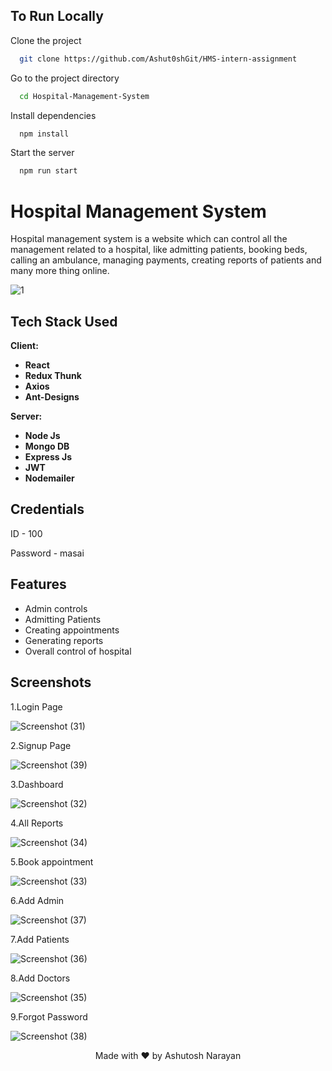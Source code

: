 
## To Run Locally

Clone the project

```bash
  git clone https://github.com/Ashut0shGit/HMS-intern-assignment
```
Go to the project directory

```bash
  cd Hospital-Management-System
```

Install dependencies

```bash
  npm install
```

Start the server

```bash
  npm run start
```


# Hospital Management System

Hospital management system is a website which can control all the management related to a hospital, like admitting patients, booking beds, calling an ambulance, managing payments, creating reports of patients and many more thing online.

![1](https://user-images.githubusercontent.com/100460788/215811132-40070d36-862a-4154-adc0-903c6fa65394.jpg)

## Tech Stack Used

**Client:** 

- **React**
- **Redux Thunk**
- **Axios**
- **Ant-Designs**

**Server:**

- **Node Js**
- **Mongo DB**
- **Express Js**
- **JWT**
- **Nodemailer**

## Credentials

ID - 100

Password - masai

## Features

- Admin controls
- Admitting Patients
- Creating appointments
- Generating reports 
- Overall control of hospital


## Screenshots

1.Login Page

![Screenshot (31)](https://github.com/Ashut0shGit/HMS-intern-assignment/assets/71293287/bc2b36fc-6825-48f5-95e6-5a879055f6e6)

2.Signup Page

![Screenshot (39)](https://github.com/Ashut0shGit/HMS-intern-assignment/assets/71293287/87f95d56-5da5-4eff-aa7b-be8b005de55f)

3.Dashboard

![Screenshot (32)](https://github.com/Ashut0shGit/HMS-intern-assignment/assets/71293287/2df03d59-cecb-4293-be1f-639653d059ad)


4.All Reports

![Screenshot (34)](https://github.com/Ashut0shGit/HMS-intern-assignment/assets/71293287/5caf776b-d8b4-4ef8-b17f-c136f6ccad46)



5.Book appointment

![Screenshot (33)](https://github.com/Ashut0shGit/HMS-intern-assignment/assets/71293287/26c06c2d-e506-43bb-a1de-7987d3ff5846)


6.Add Admin

![Screenshot (37)](https://github.com/Ashut0shGit/HMS-intern-assignment/assets/71293287/62d8ff71-0b5c-4ba8-8f06-1e2a7aae44dd)


7.Add Patients

![Screenshot (36)](https://github.com/Ashut0shGit/HMS-intern-assignment/assets/71293287/b1a2505e-2834-4274-8fff-ef8bc5f9d3fa)


8.Add Doctors

![Screenshot (35)](https://github.com/Ashut0shGit/HMS-intern-assignment/assets/71293287/28b8f483-a5fe-4bcd-bd85-d130bccb4c0e)


9.Forgot Password

![Screenshot (38)](https://github.com/Ashut0shGit/HMS-intern-assignment/assets/71293287/3c67fbd1-891f-44a2-8235-a1921095fdc3)


<p align="center">
Made with ❤ by Ashutosh Narayan
</p>






